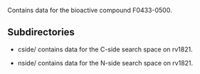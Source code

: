 Contains data for the bioactive compound F0433-0500.

## Subdirectories

- cside/ contains data for the C-side search space on rv1821.

- nside/ contains data for the N-side search space on rv1821.

